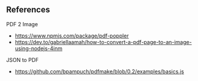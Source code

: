 ## References

PDF 2 Image
- https://www.npmjs.com/package/pdf-poppler
- https://dev.to/gabriellaamah/how-to-convert-a-pdf-page-to-an-image-using-nodejs-4inm

JSON to PDF
- https://github.com/bpampuch/pdfmake/blob/0.2/examples/basics.js